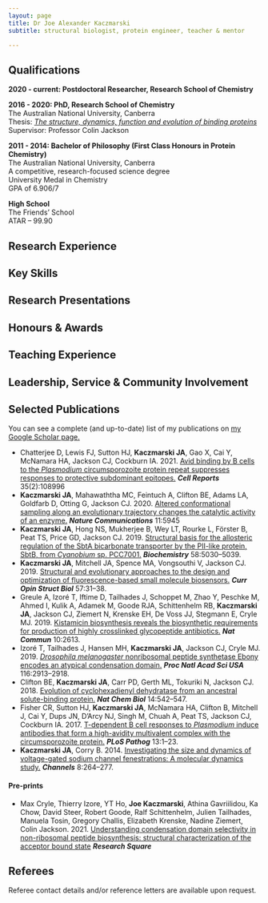 ```yaml
---
layout: page
title: Dr Joe Alexander Kaczmarski
subtitle: structural biologist, protein engineer, teacher & mentor

---
```


## Qualifications

**2020 - current: Postdoctoral Researcher, Research School of Chemistry**  


**2016 - 2020: PhD, Research School of Chemistry**  
The Australian National University, Canberra  
Thesis: [_The structure, dynamics, function and evolution of binding proteins_](https://openresearch-repository.anu.edu.au/handle/1885/207339)  
Supervisor: Professor Colin Jackson  

**2011 - 2014: Bachelor of Philosophy (First Class Honours in Protein Chemistry)**  
The Australian National University, Canberra  
A competitive, research-focused science degree  
University Medal in Chemistry  
GPA of 6.906/7  
  
**High School**  
The Friends’ School  
ATAR – 99.90  							
  
## Research Experience
  
## Key Skills
  
## Research Presentations
  
## Honours & Awards
  
## Teaching Experience
  
## Leadership, Service & Community Involvement
  
## Selected Publications

You can see a complete (and up-to-date) list of my publications on [my Google Scholar page.](https://scholar.google.com.au/citations?user=CJ6W4UsAAAAJ&hl=en)  

- Chatterjee D, Lewis FJ, Sutton HJ, **Kaczmarski JA**, Gao X, Cai Y, McNamara HA, Jackson CJ, Cockburn IA. 2021. [Avid binding by B cells to the _Plasmodium_ circumsporozoite protein repeat suppresses responses to protective subdominant epitopes.](https://doi.org/10.1016/j.celrep.2021.108996) **_Cell Reports_** 35(2):108996
- **Kaczmarski JA**, Mahawaththa MC, Feintuch A, Clifton BE, Adams LA, Goldfarb D, Otting G, Jackson CJ. 2020. [Altered conformational sampling along an evolutionary trajectory changes the catalytic activity of an enzyme.](https://doi.org/10.1038/s41467-020-19695-9) **_Nature Communications_** 11:5945
- **Kaczmarski JA**, Hong NS, Mukherjee B, Wey LT, Rourke L, Förster B, Peat TS, Price GD, Jackson CJ. 2019. [Structural basis for the allosteric regulation of the SbtA bicarbonate transporter by the PII-like protein, SbtB, from _Cyanobium_ sp. PCC7001.](https://pubs.acs.org/doi/abs/10.1021/acs.biochem.9b00880) **_Biochemistry_** 58:5030–5039. 
- **Kaczmarski JA**, Mitchell JA, Spence MA, Vongsouthi V, Jackson CJ. 2019. [Structural and evolutionary approaches to the design and optimization of fluorescence-based small molecule biosensors.](https://www.sciencedirect.com/science/article/pii/S0959440X1830126X) **_Curr Opin Struct Biol_** 57:31–38. 
- Greule A, Izoré T, Iftime D, Tailhades J, Schoppet M, Zhao Y, Peschke M, Ahmed I, Kulik A, Adamek M, Goode RJA, Schittenhelm RB, **Kaczmarski JA**, Jackson CJ, Ziemert N, Krenske EH, De Voss JJ, Stegmann E, Cryle MJ. 2019. [Kistamicin biosynthesis reveals the biosynthetic requirements for production of highly crosslinked glycopeptide antibiotics.](https://www.nature.com/articles/s41467-019-10384-w) **_Nat Commun_** 10:2613. 
- Izoré T, Tailhades J, Hansen MH, **Kaczmarski JA**, Jackson CJ, Cryle MJ. 2019. [_Drosophila melanogaster_ nonribosomal peptide synthetase Ebony encodes an atypical condensation domain.](https://www.pnas.org/content/116/8/2913.short) **_Proc Natl Acad Sci USA_** 116:2913–2918. 
- Clifton BE, **Kaczmarski JA**, Carr PD, Gerth ML, Tokuriki N, Jackson CJ. 2018. [Evolution of cyclohexadienyl dehydratase from an ancestral solute-binding protein.](https://www.nature.com/articles/s41589-018-0043-2) **_Nat Chem Biol_** 14:542–547. 
- Fisher CR, Sutton HJ, **Kaczmarski JA**, McNamara HA, Clifton B, Mitchell J, Cai Y, Dups JN, D’Arcy NJ, Singh M, Chuah A, Peat TS, Jackson CJ, Cockburn IA. 2017. [T-dependent B cell responses to _Plasmodium_ induce antibodies that form a high-avidity multivalent complex with the circumsporozoite protein.](https://journals.plos.org/plospathogens/article?id=10.1371/journal.ppat.1006469) **_PLoS Pathog_** 13:1–23.
- **Kaczmarski JA**, Corry B. 2014. [Investigating the size and dynamics of voltage-gated sodium channel fenestrations: A molecular dynamics study.](https://www.tandfonline.com/doi/full/10.4161/chan.28136) **_Channels_** 8:264–277. 

#### Pre-prints
- Max Cryle, Thierry Izore, YT Ho, **Joe Kaczmarski**, Athina Gavriilidou, Ka Chow, David Steer, Robert Goode, Ralf Schittenhelm, Julien Tailhades, Manuela Tosin, Gregory Challis, Elizabeth Krenske, Nadine Ziemert, Colin Jackson. 2021. [Understanding condensation domain selectivity in non-ribosomal peptide biosynthesis: structural characterization of the acceptor bound state](10.21203/rs.3.rs-125509/v1) **_Research Square_** 

## Referees
Referee contact details and/or reference letters are available upon request. 

